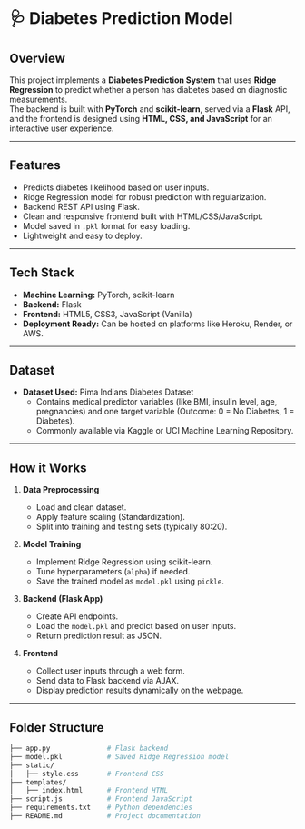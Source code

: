 # 🩺 Diabetes Prediction Model

## Overview
This project implements a **Diabetes Prediction System** that uses **Ridge Regression** to predict whether a person has diabetes based on diagnostic measurements.  
The backend is built with **PyTorch** and **scikit-learn**, served via a **Flask** API, and the frontend is designed using **HTML, CSS, and JavaScript** for an interactive user experience.

---

## Features
- Predicts diabetes likelihood based on user inputs.
- Ridge Regression model for robust prediction with regularization.
- Backend REST API using Flask.
- Clean and responsive frontend built with HTML/CSS/JavaScript.
- Model saved in `.pkl` format for easy loading.
- Lightweight and easy to deploy.

---

## Tech Stack
- **Machine Learning:** PyTorch, scikit-learn
- **Backend:** Flask
- **Frontend:** HTML5, CSS3, JavaScript (Vanilla)
- **Deployment Ready:** Can be hosted on platforms like Heroku, Render, or AWS.

---

## Dataset
- **Dataset Used:** Pima Indians Diabetes Dataset  
  - Contains medical predictor variables (like BMI, insulin level, age, pregnancies) and one target variable (Outcome: 0 = No Diabetes, 1 = Diabetes).
  - Commonly available via Kaggle or UCI Machine Learning Repository.

---

## How it Works

1. **Data Preprocessing**
   - Load and clean dataset.
   - Apply feature scaling (Standardization).
   - Split into training and testing sets (typically 80:20).

2. **Model Training**
   - Implement Ridge Regression using scikit-learn.
   - Tune hyperparameters (`alpha`) if needed.
   - Save the trained model as `model.pkl` using `pickle`.

3. **Backend (Flask App)**
   - Create API endpoints.
   - Load the `model.pkl` and predict based on user inputs.
   - Return prediction result as JSON.

4. **Frontend**
   - Collect user inputs through a web form.
   - Send data to Flask backend via AJAX.
   - Display prediction results dynamically on the webpage.

---

## Folder Structure
```bash
├── app.py              # Flask backend
├── model.pkl           # Saved Ridge Regression model
├── static/
│   ├── style.css       # Frontend CSS
├── templates/
│   ├── index.html      # Frontend HTML
├── script.js           # Frontend JavaScript
├── requirements.txt    # Python dependencies
├── README.md           # Project documentation
